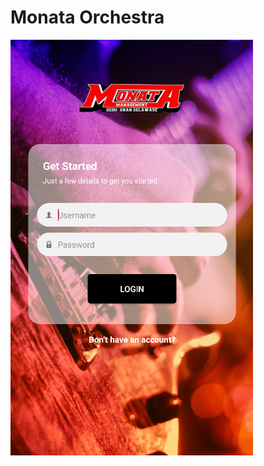 # Monata Orchestra
![Image of Yaktocat](https://github.com/andifila/android-monata/blob/master/display.png)
